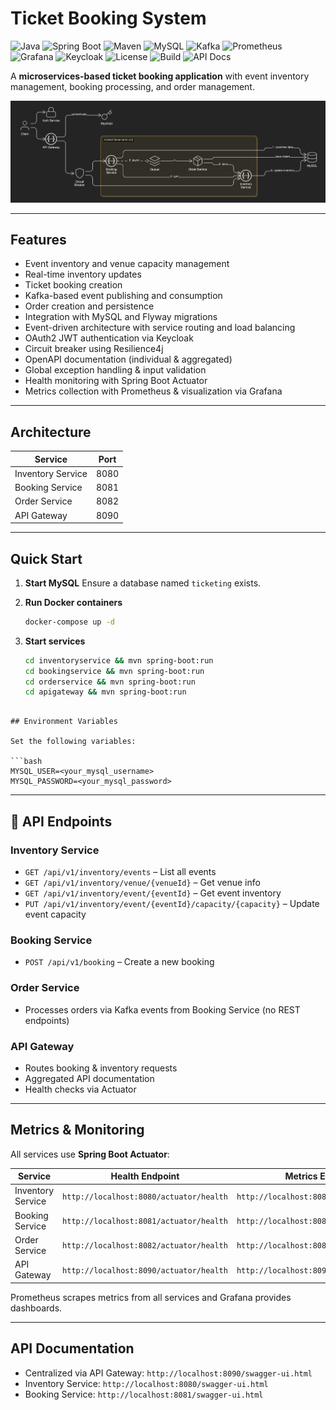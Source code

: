 # Ticket Booking System

![Java](https://img.shields.io/badge/Java-17-blue)
![Spring Boot](https://img.shields.io/badge/Spring_Boot-3.2.0-green)
![Maven](https://img.shields.io/badge/Maven-3.9.0-blue)
![MySQL](https://img.shields.io/badge/MySQL-8.0-blue)
![Kafka](https://img.shields.io/badge/Kafka-3.6.0-orange)
![Prometheus](https://img.shields.io/badge/Prometheus-monitoring-lightgrey)
![Grafana](https://img.shields.io/badge/Grafana-dashboard-orange)
![Keycloak](https://img.shields.io/badge/Keycloak-authentication-red)
![License](https://img.shields.io/badge/License-MIT-blue)
![Build](https://img.shields.io/badge/build-passing-brightgreen)
![API Docs](https://img.shields.io/badge/API-OpenAPI-blueviolet)

A **microservices-based ticket booking application** with event inventory management, booking processing, and order management.

![Ticket Buying System Diagram](public/Ticket%20Buying%20System%20Diagram.png)

---

## Features

- Event inventory and venue capacity management
- Real-time inventory updates
- Ticket booking creation
- Kafka-based event publishing and consumption
- Order creation and persistence
- Integration with MySQL and Flyway migrations
- Event-driven architecture with service routing and load balancing
- OAuth2 JWT authentication via Keycloak
- Circuit breaker using Resilience4j
- OpenAPI documentation (individual & aggregated)
- Global exception handling & input validation
- Health monitoring with Spring Boot Actuator
- Metrics collection with Prometheus & visualization via Grafana

---

## Architecture

| Service           | Port |
| ----------------- | ---- |
| Inventory Service | 8080 |
| Booking Service   | 8081 |
| Order Service     | 8082 |
| API Gateway       | 8090 |

---

## Quick Start

1. **Start MySQL**
   Ensure a database named `ticketing` exists.

2. **Run Docker containers**

   ```bash
   docker-compose up -d
   ```

3. **Start services**

   ```bash
   cd inventoryservice && mvn spring-boot:run
   cd bookingservice && mvn spring-boot:run
   cd orderservice && mvn spring-boot:run
   cd apigateway && mvn spring-boot:run
   ```

````

## Environment Variables

Set the following variables:

```bash
MYSQL_USER=<your_mysql_username>
MYSQL_PASSWORD=<your_mysql_password>
````

---

## 📡 API Endpoints

### Inventory Service

- `GET /api/v1/inventory/events` – List all events
- `GET /api/v1/inventory/venue/{venueId}` – Get venue info
- `GET /api/v1/inventory/event/{eventId}` – Get event inventory
- `PUT /api/v1/inventory/event/{eventId}/capacity/{capacity}` – Update event capacity

### Booking Service

- `POST /api/v1/booking` – Create a new booking

### Order Service

- Processes orders via Kafka events from Booking Service (no REST endpoints)

### API Gateway

- Routes booking & inventory requests
- Aggregated API documentation
- Health checks via Actuator

---

## Metrics & Monitoring

All services use **Spring Boot Actuator**:

| Service           | Health Endpoint                         | Metrics Endpoint                         |
| ----------------- | --------------------------------------- | ---------------------------------------- |
| Inventory Service | `http://localhost:8080/actuator/health` | `http://localhost:8080/actuator/metrics` |
| Booking Service   | `http://localhost:8081/actuator/health` | `http://localhost:8081/actuator/metrics` |
| Order Service     | `http://localhost:8082/actuator/health` | `http://localhost:8082/actuator/metrics` |
| API Gateway       | `http://localhost:8090/actuator/health` | `http://localhost:8090/actuator/metrics` |

Prometheus scrapes metrics from all services and Grafana provides dashboards.

---

## API Documentation

- Centralized via API Gateway: `http://localhost:8090/swagger-ui.html`
- Inventory Service: `http://localhost:8080/swagger-ui.html`
- Booking Service: `http://localhost:8081/swagger-ui.html`
